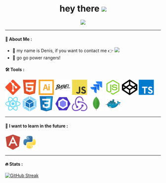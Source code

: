 

<h1 align="center">
  hey there
  <img src="https://media.giphy.com/media/hvRJCLFzcasrR4ia7z/giphy.gif" width="30"/>
</h1>

<div id="content" align="center">
<img src="https://media.giphy.com/media/1GEATImIxEXVR79Dhk/giphy.gif" width="500"/>
  </div>

---

#### :star2: About Me :
- :boy: my name is Denis, if you want to contact me :point_right: <a href="https://t.me/Foxrwilde"><img src="https://img.shields.io/badge/Telegram-1C222A?logo=Telegram&logoColor=black&style=for-the-badge" height="30"></a>
- :runner: go go power rangers!


#### :hammer_and_wrench: Tools :

<div>  
  <img src="https://github.com/devicons/devicon/blob/master/icons/git/git-original.svg" width="50">
  <img src="https://github.com/devicons/devicon/blob/master/icons/html5/html5-original.svg" width="50">
  <img src="https://github.com/devicons/devicon/blob/master/icons/illustrator/illustrator-line.svg" width="50">
  <img src="https://github.com/devicons/devicon/blob/master/icons/babel/babel-plain.svg" width="50">
  <img src="https://github.com/devicons/devicon/blob/master/icons/javascript/javascript-original.svg" width="50">
  <img src="https://github.com/devicons/devicon/blob/master/icons/jira/jira-original.svg" width="50">
  <img src="https://github.com/devicons/devicon/blob/master/icons/nodejs/nodejs-original.svg" width="50"> 
  <img src="https://github.com/devicons/devicon/blob/master/icons/codepen/codepen-plain.svg" width="50">
  <img src="https://github.com/devicons/devicon/blob/master/icons/typescript/typescript-original.svg" width="50">
  <img src="https://github.com/devicons/devicon/blob/master/icons/react/react-original.svg" width="50">
  <img src="https://github.com/devicons/devicon/blob/master/icons/webpack/webpack-original.svg" width="50">  
  <img src="https://github.com/devicons/devicon/blob/master/icons/css3/css3-original.svg" width="50">  
  <img src="https://github.com/devicons/devicon/blob/master/icons/eslint/eslint-original.svg" width="50">
  <img src="https://github.com/devicons/devicon/blob/master/icons/redux/redux-original.svg" width="50">
   <img src="https://github.com/devicons/devicon/blob/master/icons/mongodb/mongodb-original.svg" width="50">
  <img src="https://github.com/devicons/devicon/blob/master/icons/docker/docker-original.svg" width="50">
 </div>
 
 ---
 
 #### :muscle: I want to learn in the future :
 
 <div>
  <img src="https://github.com/devicons/devicon/blob/master/icons/angularjs/angularjs-plain.svg" width="50">   
  <img src="https://github.com/devicons/devicon/blob/master/icons/python/python-original.svg" width="50">
  </div>
  
  ---
  
  #### :fire: Stats :
  
  [![GitHub Streak](http://github-readme-streak-stats.herokuapp.com?user=Phizick&theme=prussian&hide_border=true&background=1C222A)](https://git.io/streak-stats)

